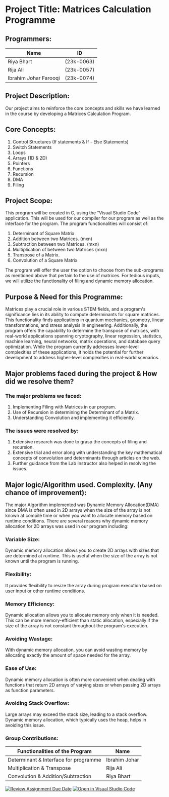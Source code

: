 # Project Title: Matrices Calculation Programme

## Programmers:

|Name|ID|
|-|----------|
|Riya Bhart|(23k-0063)|
|Rija Ali|(23k-0057)|
|Ibrahim Johar Farooqi|(23k-0074)|


 
## Project Description: 
Our project aims to reinforce the core concepts and skills we have learned in the course by developing a Matrices Calculation Program. 

## Core Concepts:
1. Control Structures (If statements & If - Else Statements)
2. Switch Statements
3. Loops
4. Arrays (1D & 2D)
5. Pointers
6. Functions
7. Recursion
8. DMA
9. Filing 

## Project Scope: 
This program will be created in C, using the “Visual Studio Code” application. This will be used for our compiler for our program as well as the interface for the program. 
The program functionalities will consist of:
1. Determinant of Square Matrix
2. Addition between two Matrices. (mxn)
3. Subtraction between two Matrices. (mxn)
4. Multiplication of between two Matrices (mxn)
5. Transpose of a Matrix. 
6. Convolution of a Square Matrix

The program will offer the user the option to choose from the sub-programs as mentioned above that pertain to the use of matrices. For tedious inputs, we will utilize the functionality of filing and dynamic memory allocation. 

## Purpose & Need for this Programme:
Matrices play a crucial role in various STEM fields, and a program's significance lies in its ability to compute determinants for square matrices. This functionality finds applications in quantum mechanics, geometry, linear transformations, and stress analysis in engineering. Additionally, the program offers the capability to determine the transpose of matrices, with real-world applications spanning cryptography, linear regression, statistics, machine learning, neural networks, matrix operations, and database query optimization. While the program currently addresses lower-level complexities of these applications, it holds the potential for further development to address higher-level complexities in real-world scenarios.

## Major problems faced during the project & How did we resolve them?
### The major problems we faced:
1.	Implementing Filing with Matrices in our program.
2.	Use of Recursion in determining the Determinant of a Matrix.
3.	Understanding Convolution and implementing it efficiently.

### The issues were resolved by:
1.	Extensive research was done to grasp the concepts of filing and recursion.
2.	Extensive trial and error along with understanding the key mathematical concepts of convolution and determinants through articles on the web.
3.	Further guidance from the Lab Instructor also helped in resolving the issues.

## Major logic/Algorithm used. Complexity. (Any chance of improvement):
The major Algorithm implemented was Dynamic Memory Allocation(DMA) since DMA is often used in 2D arrays when the size of the array is not known at compile time or when you want to allocate memory based on runtime conditions.
There are several reasons why dynamic memory allocation for 2D arrays was used in our program including:
### Variable Size:
Dynamic memory allocation allows you to create 2D arrays with sizes that are determined at runtime. This is useful when the size of the array is not known until the program is running.
### Flexibility:
It provides flexibility to resize the array during program execution based on user input or other runtime conditions.
### Memory Efficiency:
Dynamic allocation allows you to allocate memory only when it is needed. This can be more memory-efficient than static allocation, especially if the size of the array is not constant throughout the program's execution.
### Avoiding Wastage:
With dynamic memory allocation, you can avoid wasting memory by allocating exactly the amount of space needed for the array.
### Ease of Use:
Dynamic memory allocation is often more convenient when dealing with functions that return 2D arrays of varying sizes or when passing 2D arrays as function parameters.
### Avoiding Stack Overflow:
Large arrays may exceed the stack size, leading to a stack overflow. Dynamic memory allocation, which typically uses the heap, helps in avoiding this issue.



### Group Contributions:
|Functionalities of the Program|Name|
|-|----------|
|Determinant & Interface for programme|Ibrahim Johar|
|Multiplication & Transpose|Rija Ali|
|Convolution & Addition/Subtraction|Riya Bhart|


[![Review Assignment Due Date](https://classroom.github.com/assets/deadline-readme-button-24ddc0f5d75046c5622901739e7c5dd533143b0c8e959d652212380cedb1ea36.svg)](https://classroom.github.com/a/j0WbCUcA)
[![Open in Visual Studio Code](https://classroom.github.com/assets/open-in-vscode-718a45dd9cf7e7f842a935f5ebbe5719a5e09af4491e668f4dbf3b35d5cca122.svg)](https://classroom.github.com/online_ide?assignment_repo_id=13059286&assignment_repo_type=AssignmentRepo)
